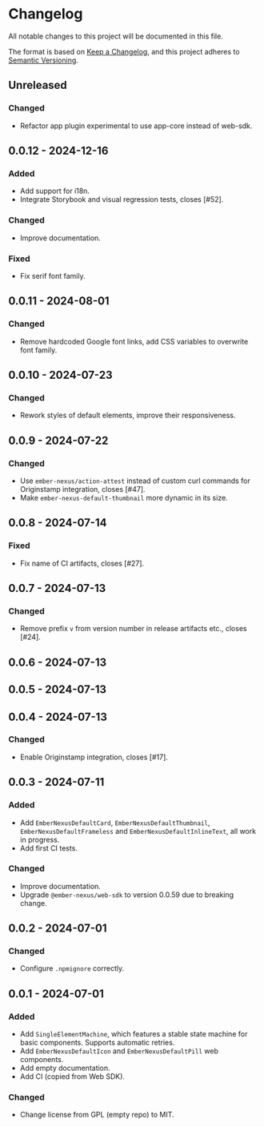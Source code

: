 # Changelog
All notable changes to this project will be documented in this file.

The format is based on [Keep a Changelog](https://keepachangelog.com/en/1.0.0/),
and this project adheres to [Semantic Versioning](https://semver.org/spec/v2.0.0.html).

## Unreleased
### Changed
- Refactor app plugin experimental to use app-core instead of web-sdk.

## 0.0.12 - 2024-12-16
### Added
- Add support for i18n.
- Integrate Storybook and visual regression tests, closes [#52].

### Changed
- Improve documentation.

### Fixed
- Fix serif font family.

## 0.0.11 - 2024-08-01
### Changed
- Remove hardcoded Google font links, add CSS variables to overwrite font family.

## 0.0.10 - 2024-07-23
### Changed
- Rework styles of default elements, improve their responsiveness.

## 0.0.9 - 2024-07-22
### Changed
- Use `ember-nexus/action-attest` instead of custom curl commands for Originstamp integration, closes [#47].
- Make `ember-nexus-default-thumbnail` more dynamic in its size.

## 0.0.8 - 2024-07-14
### Fixed
- Fix name of CI artifacts, closes [#27].

## 0.0.7 - 2024-07-13
### Changed
- Remove prefix `v` from version number in release artifacts etc., closes [#24].

## 0.0.6 - 2024-07-13

## 0.0.5 - 2024-07-13

## 0.0.4 - 2024-07-13
### Changed
- Enable Originstamp integration, closes [#17].

## 0.0.3 - 2024-07-11
### Added
- Add `EmberNexusDefaultCard`, `EmberNexusDefaultThumbnail`, `EmberNexusDefaultFrameless` and `EmberNexusDefaultInlineText`, all work in progress.
- Add first CI tests.

### Changed
- Improve documentation.
- Upgrade `@ember-nexus/web-sdk` to version 0.0.59 due to breaking change.

## 0.0.2 - 2024-07-01
### Changed
- Configure `.npmignore` correctly.

## 0.0.1 - 2024-07-01
### Added
- Add `SingleElementMachine`, which features a stable state machine for basic components. Supports automatic retries.
- Add `EmberNexusDefaultIcon` and `EmberNexusDefaultPill` web components.
- Add empty documentation.
- Add CI (copied from Web SDK).

### Changed
- Change license from GPL (empty repo) to MIT.
